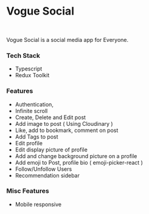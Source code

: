 # Vogue Social


<br>

Vogue Social is a social media app for Everyone.
<br>


### Tech Stack
- Typescript
- Redux Toolkit

### Features
- Authentication,
- Infinite scroll
- Create, Delete and Edit post
- Add image to post ( Using Cloudinary )
- Like, add to bookmark, comment on post
- Add Tags to post
- Edit profile
- Edit display picture of profile
- Add and change background picture on a profile
- Add emoji to Post, profile bio ( emoji-picker-react )
- Follow/Unfollow Users
- Recommendation sidebar


### Misc Features
- Mobile responsive

